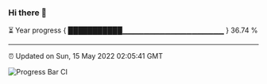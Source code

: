 ### Hi there 👋

⏳ Year progress { ███████████▁▁▁▁▁▁▁▁▁▁▁▁▁▁▁▁▁▁▁ } 36.74 %

---

⏰ Updated on Sun, 15 May 2022 02:05:41 GMT

![Progress Bar CI](https://github.com/ZhaoGui/ZhaoGui/workflows/Progress%20Bar%20CI/badge.svg)
